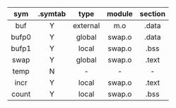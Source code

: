 |sym|.symtab|type|module|section|
|:-:|:-:|:-:|:-:|:-:|
|buf|Y|external|m.o|.data|
|bufp0|Y|global|swap.o|.data|
|bufp1|Y|local|swap.o|.bss|
|swap|Y|global|swap.o|.text|
|temp|N|-|-|-|
|incr|Y|local|swap.o|.text|
|count|Y|local|swap.o|.bss|